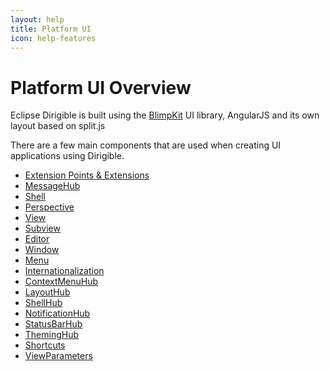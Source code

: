 ```yaml
---
layout: help
title: Platform UI
icon: help-features
---
```


Platform UI Overview
===

Eclipse Dirigible is built using the [BlimpKit](https://dirigiblelabs.github.io/BlimpKit/) UI library, AngularJS and its own layout based on split.js

There are a few main components that are used when creating UI applications using Dirigible.

* [Extension Points & Extensions](../development/extensions/)
* [MessageHub](../concepts/message-hub/)
* [Shell](shell)
* [Perspective](perspective)
* [View](view)
* [Subview](subview)
* [Editor](editor)
* [Window](window)
* [Menu](menu)
* [Internationalization](internationalization)
* [ContextMenuHub](context-menu)
* [LayoutHub](layout)
* [ShellHub](shell)
* [NotificationHub](notification)
* [StatusBarHub](status-bar)
* [ThemingHub](themes)
* [Shortcuts](shortcuts)
* [ViewParameters](viewParameters)